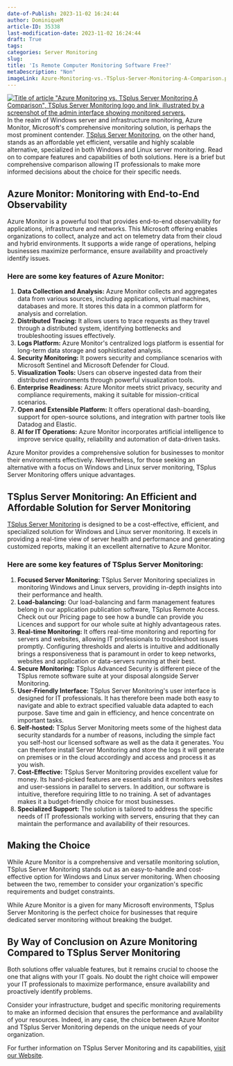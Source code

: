 ```yaml
---
date-of-Publish: 2023-11-02 16:24:44
author: DominiqueM
article-ID: 35338
last-modification-date: 2023-11-02 16:24:44
draft: True
tags: 
categories: Server Monitoring
slug:  
title: 'Is Remote Computer Monitoring Software Free?'
metaDescription: "Non"
imageLink: Azure-Monitoring-vs.-TSplus-Server-Monitoring-A-Comparison.png
---
```

[![Title of article "Azure Monitoring vs. TSplus Server Monitoring A Comparison", TSplus Server Monitoring logo and link, illustrated by a screenshot of the admin interface showing monitored servers.](/images/Azure-Monitoring-vs.-TSplus-Server-Monitoring-A-Comparison.png)](https://tsplus.net/server-monitoring/) 
In the realm of Windows server and infrastructure monitoring, Azure Monitor, Microsoft's comprehensive monitoring solution, is perhaps the most prominent contender. [TSplus Server Monitoring](https://tsplus.net/server-monitoring/), on the other hand, stands as an affordable yet efficient, versatile and highly scalable alternative, specialized in both Windows and Linux server monitoring. Read on to compare features and capabilities of both solutions. Here is a brief but comprehensive comparison allowing IT professionals to make more informed decisions about the choice for their specific needs.
## Azure Monitor: Monitoring with End-to-End Observability


Azure Monitor is a powerful tool that provides end-to-end observability for applications, infrastructure and networks. This Microsoft offering enables organizations to collect, analyze and act on telemetry data from their cloud and hybrid environments. It supports a wide range of operations, helping businesses maximize performance, ensure availability and proactively identify issues.


### Here are some key features of Azure Monitor:


1. **Data Collection and Analysis:** Azure Monitor collects and aggregates data from various sources, including applications, virtual machines, databases and more. It stores this data in a common platform for analysis and correlation.
2. **Distributed Tracing:** It allows users to trace requests as they travel through a distributed system, identifying bottlenecks and troubleshooting issues effectively.
3. **Logs Platform:** Azure Monitor's centralized logs platform is essential for long-term data storage and sophisticated analysis.
4. **Security Monitoring:** It powers security and compliance scenarios with Microsoft Sentinel and Microsoft Defender for Cloud.
5. **Visualization Tools:** Users can observe ingested data from their distributed environments through powerful visualization tools.
6. **Enterprise Readiness:** Azure Monitor meets strict privacy, security and compliance requirements, making it suitable for mission-critical scenarios.
7. **Open and Extensible Platform:** It offers operational dash-boarding, support for open-source solutions, and integration with partner tools like Datadog and Elastic.
8. **AI for IT Operations:** Azure Monitor incorporates artificial intelligence to improve service quality, reliability and automation of data-driven tasks.


Azure Monitor provides a comprehensive solution for businesses to monitor their environments effectively. Nevertheless, for those seeking an alternative with a focus on Windows and Linux server monitoring, TSplus Server Monitoring offers unique advantages.


## TSplus Server Monitoring: An Efficient and Affordable Solution for Server Monitoring


[TSplus Server Monitoring](https://tsplus.net/server-monitoring/features/) is designed to be a cost-effective, efficient, and specialized solution for Windows and Linux server monitoring. It excels in providing a real-time view of server health and performance and generating customized reports, making it an excellent alternative to Azure Monitor.


### Here are some key features of TSplus Server Monitoring:


1. **Focused Server Monitoring:** TSplus Server Monitoring specializes in monitoring Windows and Linux servers, providing in-depth insights into their performance and health.
2. **Load-balancing:** Our load-balancing and farm management features belong in our application publication software, TSplus Remote Access. Check out our Pricing page to see how a bundle can provide you Licences and support for our whole suite at highly advantageous rates.
3. **Real-time Monitoring:** It offers real-time monitoring and reporting for servers and websites, allowing IT professionals to troubleshoot issues promptly. Configuring thresholds and alerts is intuitive and additionally brings a responsiveness that is paramount in order to keep networks, websites and application or data-servers running at their best.
4. **Secure Monitoring:** TSplus Advanced Security is different piece of the TSplus remote software suite at your disposal alongside Server Monitoring.
5. **User-Friendly Interface:** TSplus Server Monitoring's user interface is designed for IT professionals. It has therefore been made both easy to navigate and able to extract specified valuable data adapted to each purpose. Save time and gain in efficiency, and hence concentrate on important tasks.
6. **Self-hosted:** TSplus Server Monitoring meets some of the highest data security standards for a number of reasons, including the simple fact you self-host our licensed software as well as the data it generates. You can therefore install Server Monitoring and store the logs it will generate on premises or in the cloud accordingly and access and process it as you wish.
7. **Cost-Effective:** TSplus Server Monitoring provides excellent value for money. Its hand-picked features are essentials and it monitors websites and user-sessions in parallel to servers. In addition, our software is intuitive, therefore requiring little to no training. A set of advantages makes it a budget-friendly choice for most businesses.
8. **Specialized Support:** The solution is tailored to address the specific needs of IT professionals working with servers, ensuring that they can maintain the performance and availability of their resources.

## Making the Choice


While Azure Monitor is a comprehensive and versatile monitoring solution, TSplus Server Monitoring stands out as an easy-to-handle and cost-effective option for Windows and Linux server monitoring. When choosing between the two, remember to consider your organization's specific requirements and budget constraints.


While Azure Monitor is a given for many Microsoft environments, TSplus Server Monitoring is the perfect choice for businesses that require dedicated server monitoring without breaking the budget.


## By Way of Conclusion on Azure Monitoring Compared to TSplus Server Monitoring


Both solutions offer valuable features, but it remains crucial to choose the one that aligns with your IT goals. No doubt the right choice will empower your IT professionals to maximize performance, ensure availability and proactively identify problems.


Consider your infrastructure, budget and specific monitoring requirements to make an informed decision that ensures the performance and availability of your resources. Indeed, in any case, the choice between Azure Monitor and TSplus Server Monitoring depends on the unique needs of your organization.


For further information on TSplus Server Monitoring and its capabilities, [visit our Website](https://tsplus.net/server-monitoring/).



